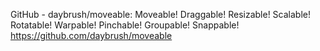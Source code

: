 GitHub - daybrush/moveable: Moveable! Draggable! Resizable! Scalable! Rotatable! Warpable! Pinchable! Groupable! Snappable!
https://github.com/daybrush/moveable

